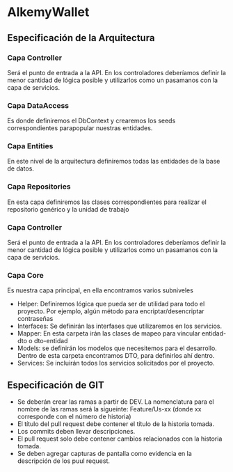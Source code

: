 # AlkemyWallet


## **Especificación de la Arquitectura**

### **Capa Controller**
Será el punto de entrada a la API. En los controladores deberíamos definir la menor cantidad de lógica posible y utilizarlos como un pasamanos con la capa de servicios.

### **Capa DataAccess**
Es donde definiremos el DbContext y crearemos los seeds correspondientes parapopular nuestras entidades.

### **Capa Entities**
En este nivel de la arquitectura definiremos todas las entidades de la base de datos.

### **Capa Repositories**
En esta capa definiremos las clases correspondientes para realizar el repositorio genérico y la unidad de trabajo

### **Capa Controller**
Será el punto de entrada a la API. En los controladores deberíamos definir la menor cantidad de lógica posible y utilizarlos como un pasamanos con la capa de servicios.

### **Capa Core**
Es nuestra capa principal, en ella encontramos varios subniveles

*	Helper: Definiremos lógica que pueda ser de utilidad para todo el proyecto. Por ejemplo, algún método para encriptar/desencriptar contraseñas
*	Interfaces: Se definirán las interfases que utilizaremos en los servicios.
*	Mapper: En esta carpeta irán las clases de mapeo para vincular entidad-dto o dto-entidad
*	Models: se definirán los modelos que necesitemos para el desarrollo. Dentro de esta carpeta encontramos DTO, para definirlos ahí dentro.
*	Services: Se incluirán todos los servicios solicitados por el proyecto.

## **Especificación de GIT**

* Se deberán crear las ramas a partir de DEV. La nomenclatura para el nombre de las ramas será la sigueinte: Feature/Us-xx (donde xx corresponde con el número de historia)
* El título del pull request debe contener el título de la historia tomada.
* Los commits deben llevar descripciones.
* El pull request solo debe contener cambios relacionados con la historia tomada.
* Se deben agregar capturas de pantalla como evidencia en la descripción de los puul request.

